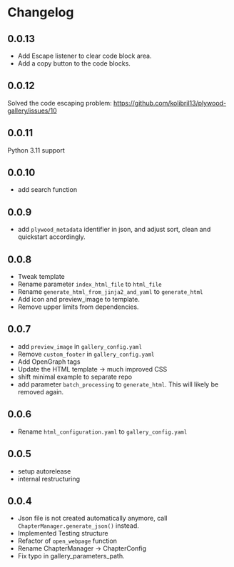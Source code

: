 # Changelog

## 0.0.13

* Add Escape listener to clear code block area.
* Add a copy button to the code blocks.

## 0.0.12

Solved the code escaping problem: https://github.com/kolibril13/plywood-gallery/issues/10
## 0.0.11

Python 3.11 support
## 0.0.10

* add search function
## 0.0.9

* add `plywood_metadata` identifier in json, and adjust sort, clean and quickstart accordingly.

## 0.0.8

* Tweak template
* Rename parameter `index_html_file` to `html_file`
* Rename `generate_html_from_jinja2_and_yaml` to `generate_html`
* Add icon and preview_image to template.
* Remove upper limits from dependencies.
## 0.0.7
* add `preview_image` in `gallery_config.yaml`
* Remove `custom_footer` in `gallery_config.yaml`
* Add OpenGraph tags
* Update the HTML template -> much improved CSS
* shift minimal example to separate repo
* add parameter `batch_processing` to `generate_html`. This will likely be removed again.
## 0.0.6

* Rename `html_configuration.yaml` to `gallery_config.yaml`

## 0.0.5
* setup autorelease
* internal restructuring
## 0.0.4
* Json file is not created automatically anymore, call `ChapterManager.generate_json()` instead.
* Implemented Testing structure
* Refactor of `open_webpage` function
* Rename ChapterManager -> ChapterConfig
* Fix typo in gallery_parameters_path.